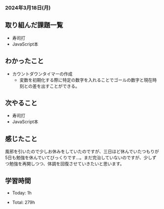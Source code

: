 ### 2024年3月18日(月)

## 取り組んだ課題一覧

- 寿司打
- JavaScript本

## わかったこと

- カウントダウンタイマーの作成
  - 変数を初期化する際に特定の数字を入れることでゴールの数字と現在時刻との差を出すことができる。

## 次やること

- 寿司打
- JavaScript本

## 感じたこと

風邪を引いたので少しお休みをしていたのですが、三日ほど休んでいたつもりが5日も勉強を休んでいてびっくりです…。まだ完治していないのですが、少しずつ勉強を再開しつつ、体調を回復させていきたいと思います。

## 学習時間

- Today: 1h

- Total: 279h
